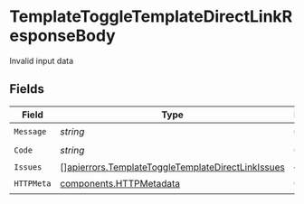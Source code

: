# TemplateToggleTemplateDirectLinkResponseBody

Invalid input data


## Fields

| Field                                                                                                                  | Type                                                                                                                   | Required                                                                                                               | Description                                                                                                            |
| ---------------------------------------------------------------------------------------------------------------------- | ---------------------------------------------------------------------------------------------------------------------- | ---------------------------------------------------------------------------------------------------------------------- | ---------------------------------------------------------------------------------------------------------------------- |
| `Message`                                                                                                              | *string*                                                                                                               | :heavy_check_mark:                                                                                                     | N/A                                                                                                                    |
| `Code`                                                                                                                 | *string*                                                                                                               | :heavy_check_mark:                                                                                                     | N/A                                                                                                                    |
| `Issues`                                                                                                               | [][apierrors.TemplateToggleTemplateDirectLinkIssues](../../models/apierrors/templatetoggletemplatedirectlinkissues.md) | :heavy_minus_sign:                                                                                                     | N/A                                                                                                                    |
| `HTTPMeta`                                                                                                             | [components.HTTPMetadata](../../models/components/httpmetadata.md)                                                     | :heavy_check_mark:                                                                                                     | N/A                                                                                                                    |